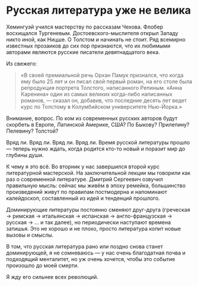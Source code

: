 
# Русская литература уже не велика

Хемингуэй учился мастерству по рассказам Чехова. Флобер восхищался Тургеневым. Достоевского-мыслителя открыл Западу никто иной, как Ницше. О Толстом и начинать не стоит. Ряд всемирно известных прозаиков до сих пор признаются, что их любимыми авторами являются русские писатели девятнадцатого века. 

Из свежего:

> «В своей премиальной речь Орхан Памук признался, что когда ему было 25 лет и он писал свой первый роман, на его столе была репродукция портрета Толстого, написанного Репиным. «Анна Каренина» один из самых великих когда-либо написанных романов, — сказал он, добавив, что последние десять лет ведет курс по Толстому в Колумбийском университете Нью-Йорка.»

Внимание, вопрос. По ком из современных русских авторов будут скорбеть в Европе, Латинской Америке, США? По Быкову? Прилепину? Пелевину? Толстой?

Вряд ли. Вряд ли. Вряд ли. Вряд ли. Время русской литературы прошло — теперь нужно ждать, когда родится кто-то новый и поразит мир до глубины души.

К чему я это всё. Во вторник у нас завершился второй курс литературной мастерской. На заключительной лекции мы говорили как раз о современной литературе. Дмитрий Сергеевич озвучил правильную мысль: сейчас мы живём в эпоху ремейка, большинство произведений живут по правилам постмодерна и напоминают калейдоскоп, составленный из идей и тенденций прошлого. 

Доминирующие литературы постоянно сменяют друг-друга (греческая → римская → итальянская → испанская → англо-французская → русская → … и так далее), но периодически наступают времена затишья. Это не хорошо и не плохо, просто литература копит новые вызовы и смыслы. 

В том, что русская литература рано или поздно снова станет доминирующей, я не сомневаюсь — у нас очень благодатная почва и подходящий менталитет, но уж очень хочется, чтобы это событие произошло до моей смерти. 

Я жду его сильнее всех революций.